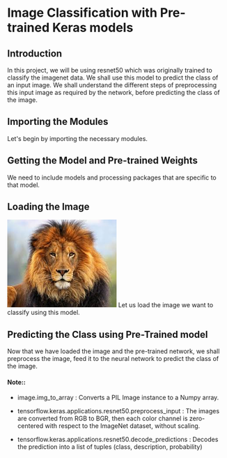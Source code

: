 # Image Classification with Pre-trained Keras models
## Introduction

In this project, we will be using resnet50 which was originally trained to classify the imagenet data. We shall use this model to predict the class of an input image. We shall understand the different steps of preprocessing this input image as required by the network, before predicting the class of the image.
## Importing the Modules

Let's begin by importing the necessary modules.
## Getting the Model and Pre-trained Weights

We need to include models and processing packages that are specific to that model.

## Loading the Image
![](lion.jpg)
Let us load the image we want to classify using this model.
## Predicting the Class using Pre-Trained model

Now that we have loaded the image and the pre-trained network, we shall preprocess the image, feed it to the neural network to predict the class of the image.
#### Note::

- image.img_to_array : Converts a PIL Image instance to a Numpy array.

- tensorflow.keras.applications.resnet50.preprocess_input : The images are converted from RGB to BGR, then each color channel is zero-centered with respect to the ImageNet dataset, without scaling.

- tensorflow.keras.applications.resnet50.decode_predictions : Decodes the prediction into a list of tuples (class, description, probability)
